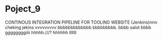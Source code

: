 # Poject_9
CONTINOUS INTEGRATION PIPELINE FOR TOOLING WEBSITE (Jenkins)nnn
cheking jekins vvvvvvvvv
bbbbbbbbbbbbb
bbbbbbbbb.   bbbb
salot
bbbb
ggggggggiiii
hhhhh.///?
hhhhhh
lllllll
